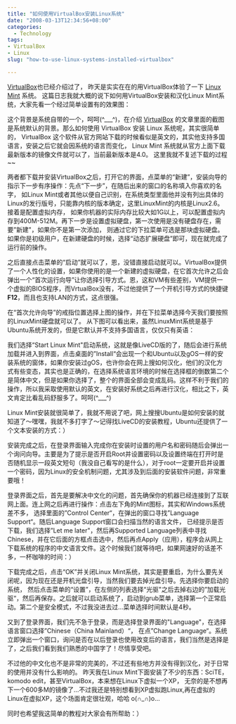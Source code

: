 ```yaml
---
title: "如何使用VirtualBox安装Linux系统"
date: "2008-03-13T12:34:56+08:00"
categories:
  - Technology
tags:
- VirtualBox
- Linux
slug: "how-to-use-linux-systems-installed-virtualbox"

---
```


[VirtualBox](http://www.icyleaf.cn/2008/03/12/virtualbox-free-cross-platform-open-source-virtual-machine/)也已经介绍过了，
昨天是实实在在的用VirtualBox体验了一下 [Linux Mint](http://www.linuxmint.com/) 系统。
这篇日志我就大概的说下如何用VirtualBox安装和汉化Linux Mint系统，大家先看一个经过简单设置有的效果图：

这个背景是系统自带的一个，呵呵(\^\_\_\_\^)，在介绍 [VirtualBox](http://www.icyleaf.cn/2008/03/12/virtualbox-free-cross-platform-open-source-virtual-machine/)
的文章里面的截图是系统默认的背景。那么如何使用 VirtualBox 安装 Linux 系统呢，其实很简单的，
VirtualBox 这个软件从官方网站下载的时候看似是英文的，其实他支持多国语言，安装之后它就会因系统的语言而变化，
Linux Mint 系统就从官方上面下载最新版本的镜像文件就可以了，当前最新版本是4.0。
这里我就不复述下载的过程\~\~

两者都下载并安装VirtualBox之后，打开它的界面，点菜单的“新建”，安装向导的指示下一步有序操作：先点“下一步”，在随后出来的窗口的名称填入你喜欢的名字，
如Linux Mint或者其他以便自己识别，在系统类型里面他并没有列出具体的Linux的发行版号，只能靠内核的版本确定，这里LinuxMint的内核是Linux2.6。接着是配置虚拟内存，
如果你机器的实际内存比较大如1G以上，可以配置虚拟内存到400M-512M。再下一步是设置虚拟硬盘，第一次使用是没有硬盘存在，需要”新建"，如果你不是第一次添加，
则通过它的下拉菜单可选是那块虚拟硬盘。如果你是初级用户，在新建硬盘的时候，选择“动态扩展硬盘”即可，现在就完成了运行前的操作。

之后直接点击菜单的“启动”就可以了，恩，没错直接启动就可以。VirtualBox提供了一个人性化的设置，如果你使用的是一个新建的虚拟硬盘，在它首次允许之后会弹出一个“首次运行向导”让你选择引导方式。恩，这和VM有些差别，VM提供一个虚拟的BIOS程序，而VrtualBox没有，不过他提供了一个开机引导方式的快捷键**F12**，而且也支持LAN的方式，这点很强。

在“首次允许向导”的戒指位置选择上图的操作，并在下拉菜单选择今天我们要按照的LinuxMint硬盘就可以了。
从下图可以看出来，虽然LinuxMint系统是基于Ubuntu系统开发的，但是它默认并不支持多国语言，仅仅只有英语：

我们选择“Start Linux Mint"启动系统，这就是像LiveCD版的了，随后会进行系统加载并进入到界面，点击桌面的”Install“会出现一个和Ubuntu以及gOS一样的安装系统的窗体，如果你安装过gOS，也许你会在网上搜如何汉化，他们的汉化方式有些变态，其实也是正确的，在选择系统语言环境的时候在选择框的倒数第二个是简体中文，但是如果你选择了，整个的界面全部会变成乱码。这样不利于我们的操作，所以我采取使用默认的英文，在安装好系统之后再进行汉化，相比之下，英文肯定比看乱码舒服多了。呵呵(\^\_\_\_\^)

Linux Mint安装就很简单了，我就不用说了吧，网上搜搜Ubuntu是如何安装的就知道了～嘿嘿，我就不多打字了～记得找LiveCD的安装教程，Ubuntu还提供了一个文本安装的方式：）

安装完成之后，在登录界面输入完成你在安装时设置的用户名和密码随后会弹出一个询问向导。主要是为了提示是否开启Root并设置密码以及设置终端在打开时是否随机显示一段英文短句（我没自己看写的是什么），对于root一定要开启并设置一个密码，因为Linux的安全机制问题，尤其涉及到后面的安装软件问题，非常重要哦！

登录界面之后，首先是要解决中文化的问题，首先确保你的机器已经连接到了互联网上面。连上网之后再进行操作：点击左下角的Mint图标，其实和Windows系统差不多，
选择里面的”Control Center“，在弹出的窗口寻找”Language Support“。随后Language Support窗口会扫描当然的语言文件，
已经提示是否下载，我们选择”Let me later"，然后再Supported Language列表中寻找Chinese，并在它后面的方框点击选中，然后再点Apply（应用），程序会从网上下载系统的程序的中文语言文件。这个时候我们就等待吧，如果网速好的话差不多，一杯咖啡的时间：）

下载完成之后，点击“OK”并关闭Linux Mint系统，其实是要重启，为什么要先关闭呢，因为现在还是开机光盘引导，当然我们要去掉光盘引导。先选择你要启动的系统，
然后点击菜单的“设置”，在左侧的列表选择“光驱"之后去掉右边的”加载光驱“，然后再保存。之后就可以启动系统了，启动到grub菜单，选择第一个正常启动。第二个是安全模式，不过我没进去过...菜单选择时间默认是4秒。

又到了登录界面，我们先不急于登录，而是选择登录界面的"Language"，在选择语言窗口选择”Chinese（China Mainland）“，
在点”Change Language“。系统立即弹出一个窗口，询问是否在以后登录也使用改变后的语言，我们当然是选择是了，之后我们看到我们熟悉的中国字了！尽情享受吧。

不过他的中文化也不是非常的完美的，不过还有些地方并没有得到汉化，对于日常的使用并没有什么影响的。
昨天我在Linux Mint下面安装了不少的东西：SciTE，komodo edit，甚至VirtualBox，本来想在Linux下虚拟一个XP，
无奈的是不想再下一个600多M的镜像了...不过我还是特别想看到XP虚拟跑Linux,再在虚拟的Linux在虚拟XP，这个场面肯定很壮观，哈哈 o(∩\_∩)o...

同时也希望我这简单的教程对大家会有所帮助：）

